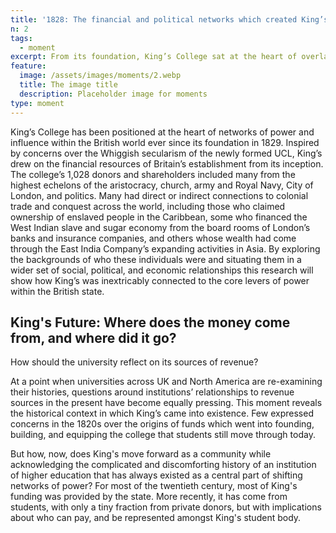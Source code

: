 ```yaml
---
title: '1828: The financial and political networks which created King’s'
n: 2
tags:
  - moment
excerpt: From its foundation, King’s College sat at the heart of overlapping networks of institutional power in Britain.
feature:
  image: /assets/images/moments/2.webp
  title: The image title
  description: Placeholder image for moments
type: moment
---
```


King’s College has been positioned at the heart of networks of power and influence within the British world ever since its foundation in 1829. Inspired by concerns over the Whiggish secularism of the newly formed UCL, King’s drew on the financial resources of Britain’s establishment from its inception. The college’s 1,028 donors and shareholders included many from the highest echelons of the aristocracy, church, army and Royal Navy, City of London, and politics. Many had direct or indirect connections to colonial trade and conquest across the world, including those who claimed ownership of enslaved people in the Caribbean, some who financed the West Indian slave and sugar economy from the board rooms of London’s banks and insurance companies, and others whose wealth had come through the East India Company’s expanding activities in Asia. By exploring the backgrounds of who these individuals were and situating them in a wider set of social, political, and economic relationships this research will show how King’s was inextricably connected to the core levers of power within the British state.

## King's Future: Where does the money come from, and where did it go?

How should the university reflect on its sources of revenue?

At a point when universities across UK and North America are re-examining their histories, questions around institutions’ relationships to revenue sources in the present have become equally pressing. This moment reveals the historical context in which King’s came into existence. Few expressed concerns in the 1820s over the origins of funds which went into founding, building, and equipping the college that students still move through today. 

But how, now, does King's move forward as a community while acknowledging the complicated and discomforting history of an institution of higher education that has always existed as a central part of shifting networks of power? For most of the twentieth century, most of King's funding was provided by the state. More recently, it has come from students, with only a tiny fraction from private donors, but with implications about who can pay, and be represented amongst King's student body.
